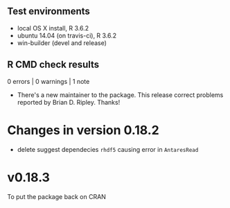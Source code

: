 ## Test environments
* local OS X install, R 3.6.2
* ubuntu 14.04 (on travis-ci), R 3.6.2
* win-builder (devel and release)

## R CMD check results

0 errors | 0 warnings | 1 note

* There's a new maintainer to the package. This release correct problems reported by Brian D. Ripley.
Thanks!

# Changes in version 0.18.2
* delete suggest dependecies `rhdf5` causing error in `AntaresRead`

# v0.18.3
To put the package back on CRAN

